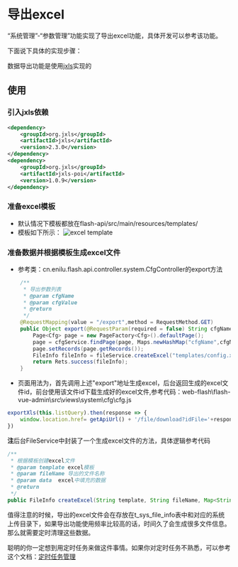 # 导出excel

“系统管理”-“参数管理”功能实现了导出excel功能，具体开发可以参考该功能。

下面说下具体的实现步骤：

数据导出功能是使用[jxls](http://jxls.sourceforge.net)实现的

## 使用

### 引入jxls依赖
```xml
<dependency>
    <groupId>org.jxls</groupId>
    <artifactId>jxls</artifactId>
    <version>2.3.0</version>
</dependency>
<dependency>
    <groupId>org.jxls</groupId>
    <artifactId>jxls-poi</artifactId>
    <version>1.0.9</version>
</dependency>
```
### 准备excel模板
- 默认情况下模板都放在flash-api/src/main/resources/templates/
- 模板如下所示：
![excel template](./img/excel-template.jpg)


### 准备数据并根据模板生成excel文件
- 参考类：cn.enilu.flash.api.controller.system.CfgController的export方法
```java
    /**
     * 导出参数列表
     * @param cfgName
     * @param cfgValue
     * @return
     */
    @RequestMapping(value = "/export",method = RequestMethod.GET)
    public Object export(@RequestParam(required = false) String cfgName, @RequestParam(required = false) String cfgValue) {
        Page<Cfg> page = new PageFactory<Cfg>().defaultPage();
        page = cfgService.findPage(page, Maps.newHashMap("cfgName",cfgName,"cfgValue",cfgValue));
        page.setRecords(page.getRecords());
        FileInfo fileInfo = fileService.createExcel("templates/config.xlsx","系统参数.xlsx",Maps.newHashMap("list",page.getRecords()));
        return Rets.success(fileInfo);
    }
```
- 页面用法为，首先调用上述"export"地址生成excel，后台返回生成的excel文件id，前台使用该文件id下载生成好的excel文件,参考代码：web-flash\flash-vue-admin\src\views\system\cfg\cfg.js
```js
exportXls(this.listQuery).then(response => {
    window.location.href= getApiUrl() + '/file/download?idFile='+response.data.id
})
```

**注**后台FileService中封装了一个生成excel文件的方法，具体逻辑参考代码
```java
/**
 * 根据模板创建excel文件
 * @param template excel模板
 * @param fileName 导出的文件名称
 * @param data  excel中填充的数据
 * @return
 */
public FileInfo createExcel(String template, String fileName, Map<String, Object> data)

```


值得注意的时候，导出的excel文件会在存放在t_sys_file_info表中和对应的系统上传目录下，如果导出功能使用频率比较高的话，时间久了会生成很多文件信息。
那么就需要定时清理这些数据。

聪明的你一定想到用定时任务来做这件事情。如果你对定时任务不熟悉，可以参考这个文档：[定时任务管理](../action/task.md)
